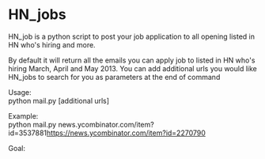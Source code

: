 HN_jobs
=======

HN_job is a python script to post your job application to all opening listed in HN who's hiring and more.  
  
By default it will return all the emails you can apply job to listed in HN who's hiring March, April and May 2013. You can add additional urls you would like HN_jobs to search for you as parameters at the end of command  

Usage:  
python mail.py [additional urls]  

Example:  
python mail.py news.ycombinator.com/item?id=3537881‎https://news.ycombinator.com/item?id=2270790  
  
Goal:  
